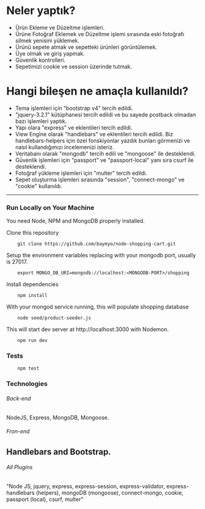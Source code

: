 # Neler yaptık?
* Ürün Ekleme ve Düzeltme işlemleri.
* Ürüne Fotoğraf Eklemek ve Düzeltme işlemi sırasında eski fotoğrafı silmek yenisini yüklemek.
* Ürünü sepete atmak ve sepetteki ürünleri görüntülemek.
* Üye olmak ve giriş yapmak.
* Güvenlik kontrolleri.
* Sepetimizi cookie ve session üzerinde tutmak.

# Hangi bileşen ne amaçla kullanıldı?
* Tema işlemleri için "bootstrap v4" tercih edildi.
* "jquery-3.2.1" kütüphanesi tercih edildi ve bu sayede postback olmadan bazı işlemleri yaptık.
* Yapı olara "express" ve eklentileri tercih edildi.
* View Engine olarak "handlebars" ve eklentileri tercih edildi. Biz handlebars-helpers için özel fonskiyonlar yazdık bunları görmenizi ve nasıl kullandığımızı incelemenizi isteriz.
* Veritabanı olarak "mongodb" tercih edili ve "mongoose" ile desteklendi.
* Güvenlik işlemleri için "passport" ve "passport-local" yanı sıra csurf ile desteklendi.
* Fotoğraf yükleme işlemleri için "multer" tercih edildi.
* Sepet oluşturma işlemleri sırasında "session", "connect-mongo" ve "cookie" kullanıldı.

---

### Run Locally on Your Machine
You need Node, NPM and MongoDB properly installed.

Clone this repository
``` shell
    git clone https://github.com/baymyo/node-shopping-cart.git
```
Setup the environment variables replacing <MONGODB-PORT> with your mongodb port, usually is 27017.
``` shell
    export MONGO_DB_URI=mongodb://localhost:<MONGODB-PORT>/shopping
```
Install dependencies
``` shell
    npm install
```

With your mongod service running, this will populate shopping database
``` shell
    node seed/product-seeder.js 
```
This will start dev server at http://localhost:3000 with Nodemon.
``` shell
    npm run dev
```

### Tests
``` shell
    npm test
```

### Technologies
###### Back-end
NodeJS, Express, MongoDB, Mongoose. 
###### Fron-end
Handlebars and Bootstrap.
---

###### All Plugins
"Node JS, jquery, express, express-session, express-validator, express-handlebars (helpers), mongoDB (mongoose), connect-mongo, cookie, passport (local), csurf, multer"
